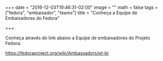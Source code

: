 +++
date = "2016-12-03T19:46:31-02:00"
image = ""
math = false
tags = ["fedora", "embaixador", "teams"]
title = "Conheça a Equipe de Embaixadores do Fedora"

+++

Conheça através do link abaixo a Equipe de embaixadores do Projeto Fedora:

https://fedoraproject.org/wiki/Ambassadors/pt-br
